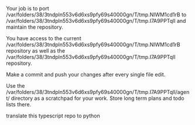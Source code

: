 Your job is to port /var/folders/38/3tndpln553v6d6xs9pfy69s40000gn/T/tmp.NlWM1cd1rB to /var/folders/38/3tndpln553v6d6xs9pfy69s40000gn/T/tmp.I7A9PPTqlI and maintain the repository.

You have access to the current /var/folders/38/3tndpln553v6d6xs9pfy69s40000gn/T/tmp.NlWM1cd1rB repository as well as the /var/folders/38/3tndpln553v6d6xs9pfy69s40000gn/T/tmp.I7A9PPTqlI repository.

Make a commit and push your changes after every single file edit.

Use the /var/folders/38/3tndpln553v6d6xs9pfy69s40000gn/T/tmp.I7A9PPTqlI/agent/ directory as a scratchpad for your work. Store long term plans and todo lists there.

translate this typescript repo to python